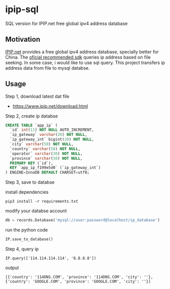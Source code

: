 # ipip-sql

SQL version for IPIP.net free global ipv4 address database

## Motivation

[IPIP.net](https://www.ipip.net) provides a free global ipv4 address database, specially better for China. The [oficial recommended sdk](https://github.com/lxyu/17monip) queries ip address based on file seeking. In some case, i would like to use sql query. This project transfers ip address data from file to mysql databse. 

## Usage 

Step 1, download latest dat file

- https://www.ipip.net/download.html

Step 2, create ip databse

```sql
CREATE TABLE `app_ip` (
  `id` int(11) NOT NULL AUTO_INCREMENT,
  `ip_gateway` varchar(20) NOT NULL,
  `ip_gateway_int` bigint(20) NOT NULL,
  `city` varchar(50) NOT NULL,
  `country` varchar(50) NOT NULL,
  `operator` varchar(30) NOT NULL,
  `province` varchar(50) NOT NULL,
  PRIMARY KEY (`id`),
  KEY `app_ip_f199e5d0` (`ip_gateway_int`)
) ENGINE=InnoDB DEFAULT CHARSET=utf8;
```

Step 3, save to databse

install dependencies

	pip3 install -r requirements.txt
	
modify your databse account

```py
db = records.Database('mysql://user:password@localhost/ip_database')
```

run the python code

```py
IP.save_to_database()
```

Step 4, query ip

```
IP.query(['114.114.114.114', '8.8.8.8'])
```

output

```
[{'country': '114DNS.COM', 'province': '114DNS.COM', 'city': ''}, {'country': 'GOOGLE.COM', 'province': 'GOOGLE.COM', 'city': ''}]
```